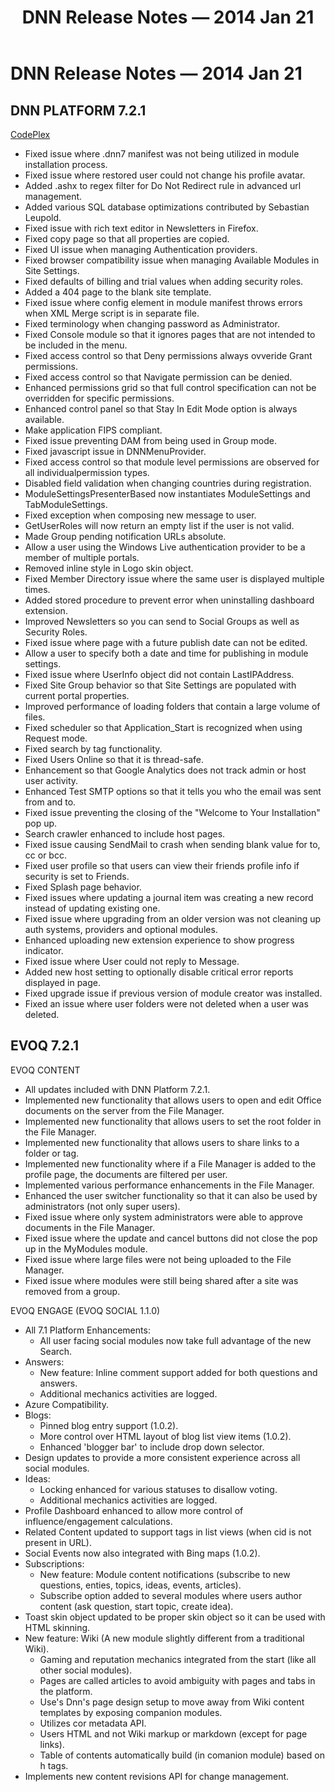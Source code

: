 ﻿---
uid: relnotes-2014-jan-21
locale: en
title: DNN Release Notes — 2014 Jan 21
dnneditions:
dnnversion: 09.02.00
---

# DNN Release Notes — 2014 Jan 21

## DNN PLATFORM 7.2.1

[CodePlex](https://dotnetnuke.codeplex.com/releases/view/117545)

*   Fixed issue where .dnn7 manifest was not being utilized in module installation process.
*   Fixed issue where restored user could not change his profile avatar.
*   Added .ashx to regex filter for Do Not Redirect rule in advanced url management.
*   Added various SQL database optimizations contributed by Sebastian Leupold.
*   Fixed issue with rich text editor in Newsletters in Firefox.
*   Fixed copy page so that all properties are copied.
*   Fixed UI issue when managing Authentication providers.
*   Fixed browser compatibility issue when managing Available Modules in Site Settings.
*   Fixed defaults of billing and trial values when adding security roles.
*   Added a 404 page to the blank site template.
*   Fixed issue where config element in module manifest throws errors when XML Merge script is in separate file.
*   Fixed terminology when changing password as Administrator.
*   Fixed Console module so that it ignores pages that are not intended to be included in the menu.
*   Fixed access control so that Deny permissions always ovveride Grant permissions.
*   Fixed access control so that Navigate permission can be denied.
*   Enhanced permissions grid so that full control specification can not be overridden for specific permissions.
*   Enhanced control panel so that Stay In Edit Mode option is always available.
*   Make application FIPS compliant.
*   Fixed issue preventing DAM from being used in Group mode.
*   Fixed javascript issue in DNNMenuProvider.
*   Fixed access control so that module level permissions are observed for all individualpermission types.
*   Disabled field validation when changing countries during registration.
*   ModuleSettingsPresenterBased now instantiates ModuleSettings and TabModuleSettings.
*   Fixed exception when composing new message to user.
*   GetUserRoles will now return an empty list if the user is not valid.
*   Made Group pending notification URLs absolute.
*   Allow a user using the Windows Live authentication provider to be a member of multiple portals.
*   Removed inline style in Logo skin object.
*   Fixed Member Directory issue where the same user is displayed multiple times.
*   Added stored procedure to prevent error when uninstalling dashboard extension.
*   Improved Newsletters so you can send to Social Groups as well as Security Roles.
*   Fixed issue where page with a future publish date can not be edited.
*   Allow a user to specify both a date and time for publishing in module settings.
*   Fixed issue where UserInfo object did not contain LastIPAddress.
*   Fixed Site Group behavior so that Site Settings are populated with current portal properties.
*   Improved performance of loading folders that contain a large volume of files.
*   Fixed scheduler so that Application_Start is recognized when using Request mode.
*   Fixed search by tag functionality.
*   Fixed Users Online so that it is thread-safe.
*   Enhancement so that Google Analytics does not track admin or host user activity.
*   Enhanced Test SMTP options so that it tells you who the email was sent from and to.
*   Fixed issue preventing the closing of the "Welcome to Your Installation" pop up.
*   Search crawler enhanced to include host pages.
*   Fixed issue causing SendMail to crash when sending blank value for to, cc or bcc.
*   Fixed user profile so that users can view their friends profile info if security is set to Friends.
*   Fixed Splash page behavior.
*   Fixed issues where updating a journal item was creating a new record instead of updating existing one.
*   Fixed issue where upgrading from an older version was not cleaning up auth systems, providers and optional modules.
*   Enhanced uploading new extension experience to show progress indicator.
*   Fixed issue where User could not reply to Message.
*   Added new host setting to optionally disable critical error reports displayed in page.
*   Fixed upgrade issue if previous version of module creator was installed.
*   Fixed an issue where user folders were not deleted when a user was deleted.

## EVOQ 7.2.1

EVOQ CONTENT

*   All updates included with DNN Platform 7.2.1.
*   Implemented new functionality that allows users to open and edit Office documents on the server from the File Manager.
*   Implemented new functionality that allows users to set the root folder in the File Manager.
*   Implemented new functionality that allows users to share links to a folder or tag.
*   Implemented new functionality where if a File Manager is added to the profile page, the documents are filtered per user.
*   Implemented various performance enhancements in the File Manager.
*   Enhanced the user switcher functionality so that it can also be used by administrators (not only super users).
*   Fixed issue where only system administrators were able to approve documents in the File Manager.
*   Fixed issue where the update and cancel buttons did not close the pop up in the MyModules module.
*   Fixed issue where large files were not being uploaded to the File Manager.
*   Fixed issue where modules were still being shared after a site was removed from a group.

EVOQ ENGAGE (EVOQ SOCIAL 1.1.0)

*   All 7.1 Platform Enhancements:
    *   All user facing social modules now take full advantage of the new Search.
*   Answers:
    *   New feature: Inline comment support added for both questions and answers.
    *   Additional mechanics activities are logged.
*   Azure Compatibility.
*   Blogs:
    *   Pinned blog entry support (1.0.2).
    *   More control over HTML layout of blog list view items (1.0.2).
    *   Enhanced 'blogger bar' to include drop down selector.
*   Design updates to provide a more consistent experience across all social modules.
*   Ideas:
    *   Locking enhanced for various statuses to disallow voting.
    *   Additional mechanics activities are logged.
*   Profile Dashboard enhanced to allow more control of influence/engagement calculations.
*   Related Content updated to support tags in list views (when cid is not present in URL).
*   Social Events now also integrated with Bing maps (1.0.2).
*   Subscriptions:
    *   New feature: Module content notifications (subscribe to new questions, enties, topics, ideas, events, articles).
    *   Subscribe option added to several modules where users author content (ask question, start topic, create idea).
*   Toast skin object updated to be proper skin object so it can be used with HTML skinning.
*   New feature: Wiki (A new module slightly different from a traditional Wiki).
    *   Gaming and reputation mechanics integrated from the start (like all other social modules).
    *   Pages are called articles to avoid ambiguity with pages and tabs in the platform.
    *   Use's Dnn's page design setup to move away from Wiki content templates by exposing companion modules.
    *   Utilizes cor metadata API.
    *   Users HTML and not Wiki markup or markdown (except for page links).
    *   Table of contents automatically build (in comanion module) based on h tags.
*   Implements new content revisions API for change management.
